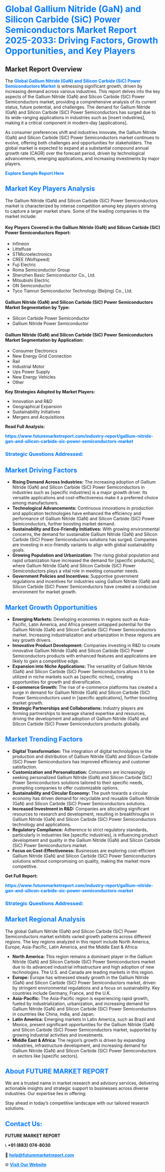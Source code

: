 <h1 style="color: #007BFF;">Global Gallium Nitride (GaN) and Silicon Carbide (SiC) Power Semiconductors Market Report 2025-2033: Driving Factors, Growth Opportunities, and Key Players</h1>

<section id="overview">
<h2>Market Report Overview</h2>
<p>The <a href="https://www.futuremarketreport.com/industry-report/gallium-nitride-gan-and-silicon-carbide-sic-power-semiconductors-market" style="color: #007BFF; text-decoration: none;"><strong>Global Gallium Nitride (GaN) and Silicon Carbide (SiC) Power Semiconductors Market</strong></a> is witnessing significant growth, driven by increasing demand across various industries. This report delves into the key aspects of the Gallium Nitride (GaN) and Silicon Carbide (SiC) Power Semiconductors market, providing a comprehensive analysis of its current status, future potential, and challenges. The demand for Gallium Nitride (GaN) and Silicon Carbide (SiC) Power Semiconductors has surged due to its wide-ranging applications in industries such as [insert industries], making it a critical component in modern-day [applications].</p>
<p>As consumer preferences shift and industries innovate, the Gallium Nitride (GaN) and Silicon Carbide (SiC) Power Semiconductors market continues to evolve, offering both challenges and opportunities for stakeholders. The global market is expected to expand at a substantial compound annual growth rate (CAGR) over the forecast period, driven by technological advancements, emerging applications, and increasing investments by major players.</p>
</section>

<section id="overview">
<p><a href="https://www.futuremarketreport.com/request-sample/reportId=75831" style="color: #007BFF; text-decoration: none;"><strong>Explore Sample Report Here</strong></a></p>
</section>

<section id="key-players">
<h2 style="color: #007BFF;">Market Key Players Analysis</h2>
<p>The Gallium Nitride (GaN) and Silicon Carbide (SiC) Power Semiconductors market is characterized by intense competition among key players striving to capture a larger market share. Some of the leading companies in the market include:</p>
<h4>Key Players Covered in the Gallium Nitride (GaN) and Silicon Carbide (SiC) Power Semiconductors Report:</h4>
<ul><li>Infineon</li><li>Littelfuse</li><li>STMicroelectronics</li><li>CREE (Wolfspeed)</li><li>Fuji Electric</li><li>Roma Semiconductor Group</li><li>Shenzhen Basic Semiconductor Co., Ltd.</li><li>Mitsubishi Electric</li><li>ON Semiconductor</li><li>Tyco Tianrun Semiconductor Technology (Beijing) Co., Ltd.</li></ul>
<h4>Gallium Nitride (GaN) and Silicon Carbide (SiC) Power Semiconductors Market Segmentation by Type:</h4>
<ul><li>Silicon Carbide Power Semiconductor</li><li>Gallium Nitride Power Semiconductor</li></ul>

<h4>Gallium Nitride (GaN) and Silicon Carbide (SiC) Power Semiconductors Market Segmentation by Application:</h4>
<ul><li>Consumer Electronics</li><li>New Energy Grid Connection</li><li>Rail</li><li>Industrial Motor</li><li>Ups Power Supply</li><li>New Energy Vehicles</li><li>Other</li></ul>
<p><strong>Key Strategies Adopted by Market Players:</strong></p>
<ul>
<li>Innovation and R&D</li>
<li>Geographical Expansion</li>
<li>Sustainability Initiatives</li>
<li>Mergers and Acquisitions</li>
</ul>
</section>

<section>
<p><strong>Read Full Analysis: </strong></p><a href="https://www.futuremarketreport.com/industry-report/gallium-nitride-gan-and-silicon-carbide-sic-power-semiconductors-market" style="color: #007BFF; text-decoration: none;"><strong>https://www.futuremarketreport.com/industry-report/gallium-nitride-gan-and-silicon-carbide-sic-power-semiconductors-market</strong></a>
<h3 style="color: #007BFF;">Strategic Questions Addressed:</h3>
</section>

<section id="driving-factors">
<h2 style="color: #007BFF;">Market Driving Factors</h2>
<ul>
<li><strong>Rising Demand Across Industries:</strong> The increasing adoption of Gallium Nitride (GaN) and Silicon Carbide (SiC) Power Semiconductors in industries such as [specific industries] is a major growth driver. Its versatile applications and cost-effectiveness make it a preferred choice among manufacturers.</li>
<li><strong>Technological Advancements:</strong> Continuous innovations in production and application technologies have enhanced the efficiency and performance of Gallium Nitride (GaN) and Silicon Carbide (SiC) Power Semiconductors, further boosting market demand.</li>
<li><strong>Sustainability and Eco-Friendly Initiatives:</strong> With growing environmental concerns, the demand for sustainable Gallium Nitride (GaN) and Silicon Carbide (SiC) Power Semiconductors solutions has surged. Companies are investing in eco-friendly variants to align with global sustainability goals.</li>
<li><strong>Growing Population and Urbanization:</strong> The rising global population and rapid urbanization have increased the demand for [specific products], where Gallium Nitride (GaN) and Silicon Carbide (SiC) Power Semiconductors plays a vital role in meeting consumer needs.</li>
<li><strong>Government Policies and Incentives:</strong> Supportive government regulations and incentives for industries using Gallium Nitride (GaN) and Silicon Carbide (SiC) Power Semiconductors have created a conducive environment for market growth.</li>
</ul>
</section>

<section id="growth-opportunities">
<h2 style="color: #007BFF;">Market Growth Opportunities</h2>
<ul>
<li><strong>Emerging Markets:</strong> Developing economies in regions such as Asia-Pacific, Latin America, and Africa present untapped potential for the Gallium Nitride (GaN) and Silicon Carbide (SiC) Power Semiconductors market. Increasing industrialization and urbanization in these regions are key growth drivers.</li>
<li><strong>Innovative Product Development:</strong> Companies investing in R&D to create innovative Gallium Nitride (GaN) and Silicon Carbide (SiC) Power Semiconductors products with enhanced features and applications are likely to gain a competitive edge.</li>
<li><strong>Expansion into Niche Applications:</strong> The versatility of Gallium Nitride (GaN) and Silicon Carbide (SiC) Power Semiconductors allows it to be utilized in niche markets such as [specific niches], creating opportunities for growth and diversification.</li>
<li><strong>E-commerce Growth:</strong> The rise of e-commerce platforms has created a surge in demand for Gallium Nitride (GaN) and Silicon Carbide (SiC) Power Semiconductors used in [specific applications], further boosting market growth.</li>
<li><strong>Strategic Partnerships and Collaborations:</strong> Industry players are forming partnerships to leverage shared expertise and resources, driving the development and adoption of Gallium Nitride (GaN) and Silicon Carbide (SiC) Power Semiconductors products globally.</li>
</ul>
</section>

<section id="trending-factors">
<h2 style="color: #007BFF;">Market Trending Factors</h2>
<ul>
<li><strong>Digital Transformation:</strong> The integration of digital technologies in the production and distribution of Gallium Nitride (GaN) and Silicon Carbide (SiC) Power Semiconductors has improved efficiency and customer satisfaction.</li>
<li><strong>Customization and Personalization:</strong> Consumers are increasingly seeking personalized Gallium Nitride (GaN) and Silicon Carbide (SiC) Power Semiconductors solutions tailored to their specific needs, prompting companies to offer customizable options.</li>
<li><strong>Sustainability and Circular Economy:</strong> The push towards a circular economy has driven demand for recyclable and reusable Gallium Nitride (GaN) and Silicon Carbide (SiC) Power Semiconductors solutions.</li>
<li><strong>Increased Investment in R&D:</strong> Companies are allocating significant resources to research and development, resulting in breakthroughs in Gallium Nitride (GaN) and Silicon Carbide (SiC) Power Semiconductors technology and applications.</li>
<li><strong>Regulatory Compliance:</strong> Adherence to strict regulatory standards, particularly in industries like [specific industries], is influencing product development and quality in the Gallium Nitride (GaN) and Silicon Carbide (SiC) Power Semiconductors market.</li>
<li><strong>Focus on Cost-Effectiveness:</strong> Businesses are exploring cost-efficient Gallium Nitride (GaN) and Silicon Carbide (SiC) Power Semiconductors solutions without compromising on quality, making the market more competitive.</li>
</ul>
</section>

<section>
<p><strong>Get Full Report: </strong></p><a href="https://www.futuremarketreport.com/industry-report/gallium-nitride-gan-and-silicon-carbide-sic-power-semiconductors-market" style="color: #007BFF; text-decoration: none;"><strong>https://www.futuremarketreport.com/industry-report/gallium-nitride-gan-and-silicon-carbide-sic-power-semiconductors-market</strong></a>
<h3 style="color: #007BFF;">Strategic Questions Addressed:</h3>
</section>


<section id="regional-analysis">
<h2 style="color: #007BFF;">Market Regional Analysis</h2>
<p>The global Gallium Nitride (GaN) and Silicon Carbide (SiC) Power Semiconductors market exhibits varied growth patterns across different regions. The key regions analyzed in this report include North America, Europe, Asia-Pacific, Latin America, and the Middle East & Africa:</p>
<ul>
<li><strong>North America:</strong> This region remains a dominant player in the Gallium Nitride (GaN) and Silicon Carbide (SiC) Power Semiconductors market due to its advanced industrial infrastructure and high adoption of new technologies. The U.S. and Canada are leading markets in this region.</li>
<li><strong>Europe:</strong> Europe has witnessed steady growth in the Gallium Nitride (GaN) and Silicon Carbide (SiC) Power Semiconductors market, driven by stringent environmental regulations and a focus on sustainability. Key countries include Germany, France, and the U.K.</li>
<li><strong>Asia-Pacific:</strong> The Asia-Pacific region is experiencing rapid growth, fueled by industrialization, urbanization, and increasing demand for Gallium Nitride (GaN) and Silicon Carbide (SiC) Power Semiconductors in countries like China, India, and Japan.</li>
<li><strong>Latin America:</strong> Emerging markets in Latin America, such as Brazil and Mexico, present significant opportunities for the Gallium Nitride (GaN) and Silicon Carbide (SiC) Power Semiconductors market, supported by growing industrial activities and investments.</li>
<li><strong>Middle East & Africa:</strong> The region’s growth is driven by expanding industries, infrastructure development, and increasing demand for Gallium Nitride (GaN) and Silicon Carbide (SiC) Power Semiconductors in sectors like [specific sectors].</li>
</ul>
</section>

<footer>
<h2 style="color: #007BFF;">About FUTURE MARKET REPORT</h2>
<p>We are a trusted name in market research and advisory services, delivering actionable insights and strategic support to businesses across diverse industries. Our expertise lies in offering:</p>

<p>Stay ahead in today’s competitive landscape with our tailored research solutions.</p>

<h2 style="color: #007BFF;">Contact Us:</h2>
<p><strong>FUTURE MARKET REPORT</strong></p>
<p>📞 <strong>+91 (883) 074-8030</strong></p>
<p>📧 <strong><a href="mailto:help@futuremarketreport.com" style="color: #007BFF;">help@futuremarketreport.com</a></strong></p>
<p>🌐 <strong><a href="https://www.futuremarketreport.com/" style="color: #007BFF;">Visit Our Website</a></strong></p>
</footer>